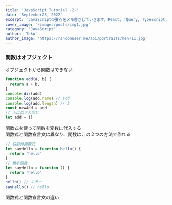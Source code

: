 ```yaml
---
title: 'JavaScript Tutorial -2-'
date: 'September25, 2022'
excerpt: 'JavaScriptの要点をメモ書きしていきます。React, jQuery, TypeScript, Node.jsなどの学習にも役立ちます。今回は関数を中心にみていきます'
cover_image: '/images/posts/img1.jpg'
category: 'JavaScript'
author: 'Toku'
author_image: 'https://randomuser.me/api/portraits/men/11.jpg'
---
```


<!-- Markdow generator - https://jaspervdj.be/lorem-markdownum/ -->
### 関数はオブジェクト
オブジェクトから関数はできない
~~~js
function add(a, b) {
  return a + b;
}
console.dir(add)
console.log(add.name) // add
console.log(add.length) // 2
const newAdd = add
// 上は以下と同じ
let add = {}
~~~
関数式を使って関数を変数に代入する  
関数式と関数宣言文は異なり、関数はこの２つの方法で作れる
~~~js
// 名前付関数式
let sayHello = function hello() {
  return 'hello'
}
// 無名関数
let sayHello = function () {
  return 'hello'
}
hello() // エラー
sayHello() // hello
~~~
関数式と関数宣言文の違い
~~~js

~~~

~~~js

~~~

~~~js

~~~

~~~js

~~~

~~~js

~~~

~~~js

~~~

~~~js

~~~

~~~js

~~~

~~~js

~~~

~~~js

~~~

~~~js

~~~

~~~js

~~~

~~~js

~~~

~~~js

~~~

~~~js

~~~